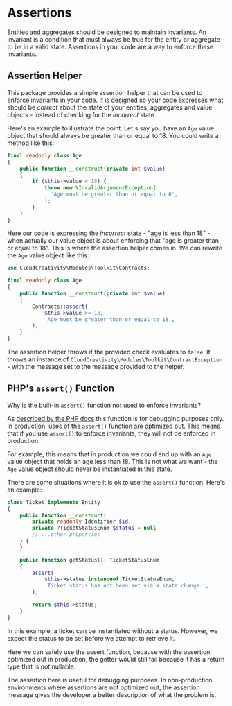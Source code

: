 # Assertions

Entities and aggregates should be designed to maintain invariants. An invariant is a condition that must always be true
for the entity or aggregate to be in a valid state. Assertions in your code are a way to enforce these invariants.

## Assertion Helper

This package provides a simple assertion helper that can be used to enforce invariants in your code. It is designed
so your code expresses what should be _correct_ about the state of your entities, aggregates and value objects - instead
of checking for the _incorrect_ state.

Here's an example to illustrate the point. Let's say you have an `Age` value object that should always be greater than
or equal to 18. You could write a method like this:

```php
final readonly class Age
{
    public function __construct(private int $value)
    {
        if ($this->value < 18) {
            throw new \InvalidArgumentException(
              'Age must be greater than or equal to 0',
            );
        }
    }
}
```

Here our code is expressing the _incorrect_ state - "age is less than 18" - when actually our value object is about
enforcing that "age is greater than or equal to 18". This is where the assertion helper comes in. We can rewrite
the `Age` value object like this:

```php
use CloudCreativity\Modules\Toolkit\Contracts;

final readonly class Age
{
    public function __construct(private int $value)
    {
        Contracts::assert(
            $this->value >= 18,
            'Age must be greater than or equal to 18',
        );
    }
}
```

The assertion helper throws if the provided check evaluates to `false`. It throws an instance of
`CloudCreativity\Modules\Toolkit\ContractException` - with the message set to the message provided to the helper.

## PHP's `assert()` Function

Why is the built-in `assert()` function not used to enforce invariants?

As [described by the PHP docs](https://www.php.net/manual/en/function.assert.php) this function is for debugging
purposes only. In production, uses of the `assert()` function are optimized out. This means that if you use `assert()`
to enforce invariants, they will not be enforced in production.

For example, this means that in production we could end up with an `Age` value object that holds an age less than 18.
This is not what we want - the `Age` value object should never be instantiated in this state.

There are some situations where it is ok to use the `assert()` function. Here's an example:

```php
class Ticket implements Entity
{
    public function __construct(
        private readonly Identifier $id,
        private ?TicketStatusEnum $status = null
        // ...other properties
    ) {
    }

    public function getStatus(): TicketStatusEnum
    {
        assert(
            $this->status instanceof TicketStatusEnum,
            'Ticket status has not been set via a state change.',
        );

        return $this->status;
    }
}
```

In this example, a ticket can be instantiated without a status. However, we expect the status to be set before we
attempt to retrieve it.

Here we can safely use the assert function, because with the assertion optimized out in production, the getter would
still fail because it has a return type that is _not_ nullable.

The assertion here is useful for debugging purposes. In non-production environments where assertions are not optimized
out, the assertion message gives the developer a better description of what the problem is.

